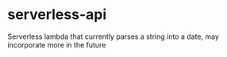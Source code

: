 # serverless-api
Serverless lambda that currently parses a string into a date, may incorporate more in the future
